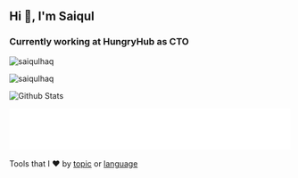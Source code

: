 ## Hi 👋, I'm Saiqul
### Currently working at HungryHub as CTO
<p> <img src="https://komarev.com/ghpvc/?username=saiqulhaq" alt="saiqulhaq" /> </p>

<p><img src="https://github-readme-stats.vercel.app/api/top-langs/?username=saiqulhaq&layout=compact" alt="saiqulhaq" /></p>

![Github Stats](https://github-readme-stats.vercel.app/api?username=saiqulhaq&count_private=true&show_icons=true&theme=nord)

![Metrics](https://github.com/saiqulhaq/saiqulhaq/blob/master/github-metrics.svg)

Tools that I ❤️ by [topic](https://github.com/saiqulhaq/saiqulhaq/blob/master/starred-repo-by-topic.md) or [language](https://github.com/saiqulhaq/saiqulhaq/blob/master/starred-repo-by-language.md)
